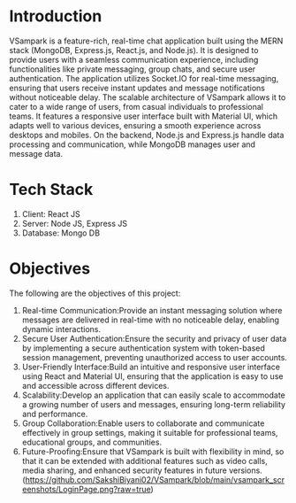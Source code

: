 # Introduction
VSampark is a feature-rich, real-time chat application built using the MERN stack (MongoDB, Express.js, React.js, and Node.js). It is designed to provide users with a seamless communication experience, including functionalities like private messaging, group chats, and secure user authentication. The application utilizes Socket.IO for real-time messaging, ensuring that users receive instant updates and message notifications without noticeable delay.
The scalable architecture of VSampark allows it to cater to a wide range of users, from casual individuals to professional teams. It features a responsive user interface built with Material UI, which adapts well to various devices, ensuring a smooth experience across desktops and mobiles. On the backend, Node.js and Express.js handle data processing and communication, while MongoDB manages user and message data.
# Tech Stack
1. Client: React JS
2. Server: Node JS, Express JS
3. Database: Mongo DB
# Objectives 
The following are the objectives of this project:
1. Real-time Communication:Provide an instant messaging solution where messages are
delivered in real-time with no noticeable delay, enabling dynamic interactions.
2. Secure User Authentication:Ensure the security and privacy of user data by implementing
a secure authentication system with token-based session management, preventing
unauthorized access to user accounts.
3. User-Friendly Interface:Build an intuitive and responsive user interface using React and
Material UI, ensuring that the application is easy to use and accessible across different
devices.
4. Scalability:Develop an application that can easily scale to accommodate a growing number
of users and messages, ensuring long-term reliability and performance.
5. Group Collaboration:Enable users to collaborate and communicate effectively in group
settings, making it suitable for professional teams, educational groups, and communities.
6. Future-Proofing:Ensure that VSampark is built with flexibility in mind, so that it can be
extended with additional features such as video calls, media sharing, and enhanced security
features in future versions.
(https://github.com/SakshiBiyani02/VSampark/blob/main/vsampark_screenshots/LoginPage.png?raw=true)

